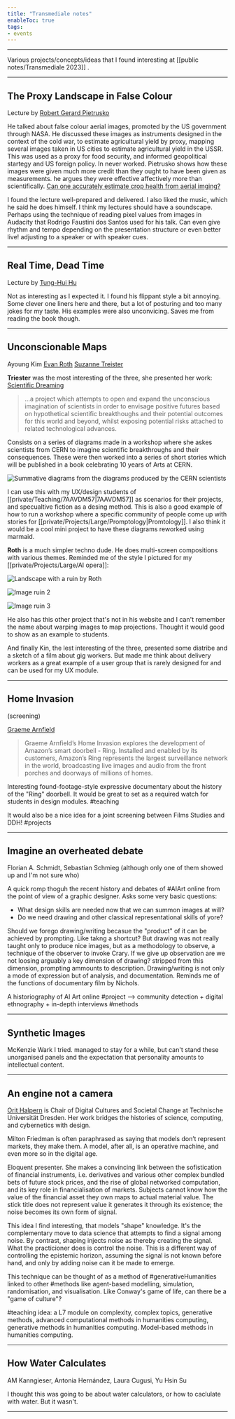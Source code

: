 ```yaml
---
title: "Transmediale notes"
enableToc: true
tags:
- events
---
```

---

Various projects/concepts/ideas that I found interesting at [[public notes/Transmediale 2023]] .

---

## The Proxy Landscape in False Colour
Lecture by [Robert Gerard Pietrusko](https://www.design.upenn.edu/people/robert-gerard-pietrusko)

He talked about false colour aerial images, promoted by the US government through NASA. He discussed these images as instruments designed in the context of the cold war, to estimate agricultural yield by proxy, mapping several images taken in US cities to estimate agricultural yield in the USSR. This was used as a proxy for food security, and informed geopolitical startegy and US foreign policy. In never worked. Pietrusko shows how these images were given much more credit than they ought to have been given as measurements. he argues they were effective affectively more than scientifically.
[Can one accurately estimate crop health from aerial imging?](https://doi.org/10.1016/B978-0-444-63977-6.00018-3)

I found the lecture well-prepared and delivered. I also liked the music, which he said he does himself. I think my lectures should have a soundscape. Perhaps using the technique of reading pixel values from images in Audacity that Rodrigo Faustini dos Santos used for his talk. Can even give rhythm and tempo depending on the presentation structure or even better live! adjusting to a speaker or with speaker cues.

---

## Real Time, Dead Time
Lecture by [Tung-Hui Hu](https://www.tunghui.hu/about)

Not as interesting as I expected it. I found his flippant style a bit annoying. Some clever one liners here and there, but a lot of posturing and too many jokes for my taste. His examples were also unconvicing. Saves me from reading the book though.

---

## Unconscionable Maps
Ayoung Kim 
[Evan Roth](http://www.evan-roth.com) 
[Suzanne Treister](https://en.wikipedia.org/wiki/Suzanne_Treister)

**Triester** was the most interesting of the three, she presented her work: [Scientific Dreaming](https://en.wikipedia.org/wiki/Suzanne_Treister)

>...a project which attempts to open and expand the unconscious imagination of scientists in order to envisage positive futures based on hypothetical scientific breakthoughs and their potential outcomes for this world and beyond, whilst exposing potential risks attached to related technological advances.

Consists on a series of diagrams made in a workshop where she askes scientists from CERN to imagine scientific breakthroughs and their consequences. These were then worked into a series of short stories which will be published in a book celebrating 10 years of Arts at CERN.

![Summative diagrams from the diagrams produced by the CERN scientists](http://www.suzannetreister.net/ScientificDreaming/Images/Diagrams/CERNSCIFI_SciBreakthroughs.jpg)

I can use this with my UX/design students of [[private/Teaching/7AAVDM57|7AAVDM57]] as scenarios for their projects, and specualtive fiction as a desing method.
This is also a good example of how to run a workshop where a specific community of people come up with stories for [[private/Projects/Large/Promptology|Promtology]].
I also think it would be a cool mini project to have these diagrams reworked using marmaid.

**Roth** is a much simpler techno dude. He does multi-screen compositions with various themes. Reminded me of the style I pictured for my [[private/Projects/Large/AI opera]]:

![Landscape with a ruin by Roth](http://www.evan-roth.com/photos/data/vothiii/installation-views/web/Landscape%20with%20a%20Ruin%20-%20voyez-vous%20(vinciane%20lebrun-verguethen)%20-9783-landscape.jpg)

![Image ruin 2](http://www.evan-roth.com/photos/data/vothiii/installation-views/web/Landscape%20with%20a%20Ruin%20-%20voyez-vous%20(vinciane%20lebrun-verguethen)%20-9860.jpg)

![Image ruin 3](http://www.evan-roth.com/photos/data/vothiii/installation-views/web/_J6A6265.JPG)

He also has this other project that's not in his website and I can't remember the name about warping images to map projections. Thought it would good to show as an example to students.

And finally Kin, the lest interesting of the three, presented some diatribe and a sketch of a film about gig workers. But made me think about delivery workers as a great example of a user group that is rarely designed for and can be used for my UX module.

---
## Home Invasion
(screening)

[Graeme Arnfield](https://www.graemearnfield.com/)

>Graeme Arnfield’s Home Invasion explores the development of Amazon’s smart doorbell - Ring. Installed and enabled by its customers, Amazon’s Ring represents the largest surveillance network in the world, broadcasting live images and audio from the front porches and doorways of millions of homes.

Interesting found-footage-style expressive documentary about the history of the "Ring" doorbell. It would be great to set as a required watch for students in design modules. #teaching 

It would also be a nice idea for a joint screening between Films Studies and DDH! #projects

---

## Imagine an overheated debate

Florian A. Schmidt, Sebastian Schmieg (although only one of them showed up and I'm not sure who)

A quick romp thoguh the recent history and debates of #AIArt online from the point of view of a graphic designer. Asks some very basic questions:

- What design skills are needed now that we can summon images at will?
- Do we need drawing and other classical representational skills of yore?

Should we forego drawing/writing becasue the "product" of it can be achieved by prompting. Like takng a shortcut? But drawing was not really taught only to produce nice images, but as a methodology to observe, a technique of the observer to invoke Crary. If we give up observation are we not loosing arguably a key dimension of drawing? stripped from this dimension, prompting ammounts to description. 
Drawing/writing is not only a mode of expression but of analysis, and documentation. Reminds me of the functions of documentary film by Nichols.

A historiography of AI Art online #project --> community detection + digital ethnography + in-depth interviews #methods 

---

## Synthetic Images

McKenzie Wark
I tried. managed to stay for a while, but can't stand these unorganised panels and the expectation that personality amounts to intellectual content.

---

## An engine not a camera

[Orit Halpern](https://orithalpern.net/) is Chair of Digital Cultures and Societal Change at Technische Universität Dresden. Her work bridges the histories of science, computing, and cybernetics with design.

Milton Friedman is often paraphrased as saying that models don’t represent markets, they make them. A model, after all, is an operative machine, and even more so in the digital age.

Eloquent presenter. She makes a convincing link between the sofistication of financial instruments, i.e. derivatives and various other complex bundled bets of future stock prices, and the rise of global networked computation, and its key role in financialisation of markets. Subjects cannot know how the value of the financial asset they own maps to actual material value. The stick title does not represent value it generates it through its existence; the noise becomes its own form of signal.

This idea I find interesting, that models "shape" knowledge. It's the complementary move to data science that attempts to find a signal among noise. By contrast, shaping injects noise as thereby creating the signal. What the practicioner does is control the noise. This is a different way of controlling the epistemic horizon, assuming the signal is not known before hand, and only by adding noise can it be made to emerge.

This technique can be thought of as a method of #generativeHumanities linked to other #methods like agent-based modelling, simulation, randomisation, and visualisation. Like Conway's game of life, can there be a "game of culture"? 

#teaching idea: a L7 module on complexity, complex topics, generative methods, advanced computational methods in humanities computing, generative methods in humanities computing. Model-based methods in humanities computing.

---

## How Water Calculates

AM Kanngieser, Antonia Hernández, Laura Cugusi, Yu Hsin Su

I thought this was going to be about water calculators, or how to caclulate with water.
But it wasn't.

---



